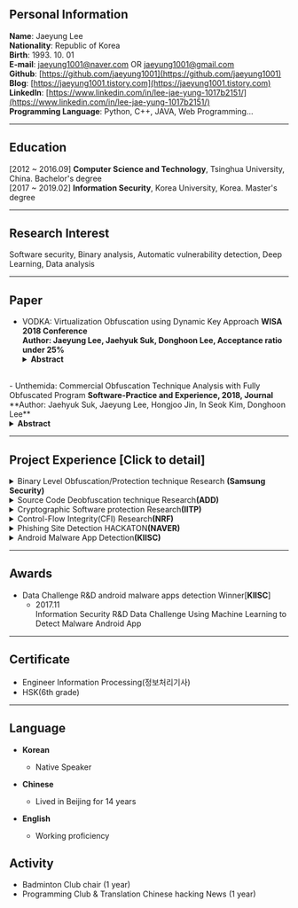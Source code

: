 ## Personal Information

**Name**:   Jaeyung Lee<br>
**Nationality**:   Republic of Korea <br>
**Birth**:  1993. 10. 01<br>
**E-mail**: jaeyung1001@naver.com OR jaeyung1001@gmail.com<br>
**Github**: [https://github.com/jaeyung1001](https://github.com/jaeyung1001)<br>
**Blog**:   [https://jaeyung1001.tistory.com](https://jaeyung1001.tistory.com)<br>
**LinkedIn**: [https://www.linkedin.com/in/lee-jae-yung-1017b2151/](https://www.linkedin.com/in/lee-jae-yung-1017b2151/)<br>
**Programming Language**:  Python, C++, JAVA, Web Programming...<br>

***
## Education

\[2012 ~ 2016.09\] <strong>Computer Science and Technology</strong>, Tsinghua University, China. Bachelor's degree <br>
\[2017 ~ 2019.02\] <strong>Information Security</strong>, Korea University, Korea. Master's degree <br>

***
## Research Interest

Software security, Binary analysis, Automatic vulnerability detection, Deep Learning, Data analysis

***
## Paper

- VODKA: Virtualization Obfuscation using Dynamic Key Approach <strong>WISA 2018 Conference</strong><br>
  **Author: Jaeyung Lee, Jaehyuk Suk, Donghoon Lee, Acceptance ratio under 25%**<br>
  <details><summary><strong>Abstract</strong></summary>
  The virtualization obfuscation technique is known to possess excellent security among software protection techniques. However, research has shown that virtualization obfuscation techniques can be analyzed by automated analysis tools because the deobfuscate virtualization obfuscation methodology is fixed. In this situation, additional protection techniques of the virtualization structure have been studied to supplement the protection strength of virtualization obfuscation. However, most of the proposed protection schemes require a special assumption or significantly increase the overhead of the program to be protected.<br>
  In this paper, we propose a delayed analysis method for a lightweight virtualization structure that does not require a strong assumption. Hence, we propose a new virtual code protection scheme combining an anti-analysis technique and dynamic key, and explain its mechanism. This causes correspondence ambiguity between the virtual code and the handler code, thus causing analysis delay. In addition, we show the result of debugging or dynamic instrumentation experiment when the additional anti-analysis technique is applied.</details>
<br>
- Unthemida: Commercial Obfuscation Technique Analysis with Fully Obfuscated Program <strong>Software-Practice and Experience, 2018, Journal</strong><br>
  **Author: Jaehyuk Suk, Jaeyung Lee, Hongjoo Jin, In Seok Kim, Donghoon Lee**<br>
  <details><summary><strong>Abstract</strong></summary>
  The main goal of code obfuscation is to make software more difficult to reverseengineer. These techniques modify data structures and control flow while retain-ing the functionality of the original program. Although obfuscation is a usefulmethod for protecting programs, it can also be used to protect malware. Thisraises concerns that malware could use code obfuscation to avoid detection byantivirus software. It is very difficult to analyze the functionality of obfuscatedmalware before it has been deobfuscated. Furthermore, commercial obfuscationtools allow malware authors to apply multiple obfuscation options simultane-ously, and current deobfuscation techniques cannot handle this situation. In thisstudy, we analyzed a well-known commercial obfuscation tool called Themida.We applied its many obfuscation options to a program and implemented a toolto recover the original code and data. We extracted features from obfuscated pro-grams and analyzed their control flow. Our tool is based on these features and thecontrol flow patterns and can identify whether Themida has been applied to theprogram and which obfuscation options have been used. Finally, we suggesteda method for recovering the import address table of programs by using dynamicbinary instrumentation. The proposed rules and algorithms can almost com-pletely recover the APIs of programs even though they are hidden by obfuscationoptions provided by Themida.</details>

***
## Project Experience \[Click to detail]

<details><summary>Binary Level Obfuscation/Protection technique Research <strong>(Samsung Security)</strong></summary>
<br>
<li><strong>Project Abstract</strong>
    <ul style="list-style-type:circle">
        <li>Research delay method for software which applied binary level obfuscation technique</li>
    </ul>
</li>
<li><strong>Programming Language & Technique</strong>
    <ul style="list-style-type:circle">
        <li>C++(Pintool), Python, Reversing</li>
    </ul>
</li>
</details>

<details><summary>Source Code Deobfuscation technique Research<strong>(ADD)</strong></summary>
<br>
<li><strong>Project Abstract</strong>
    <ul style="list-style-type:circle">
        <li>Source code obfuscation technique and deobfuscation technology development </li>
    </ul>
</li>
<li><strong>Programming Language & Technique</strong>
    <ul style="list-style-type:circle">
        <li>Python</li>
    </ul>
</li>
</details>

<details><summary>Cryptographic Software protection Research<strong>(IITP)</strong></summary>
<br>
<li><strong>Project Abstract</strong>
    <ul style="list-style-type:circle">
        <li>For obfuscated malware execution program, research binary level deobfuscation technique</li>
    </ul>
</li>
<li><strong>Programming Language & Technique</strong>
    <ul style="list-style-type:circle">
        <li>C++, Reversing</li>
    </ul>
</li>
</details>

<details><summary>Control-Flow Integrity(CFI) Research<strong>(NRF)</strong></summary>
<br>
<li><strong>Project Abstract</strong>
    <ul style="list-style-type:circle">
        <li>A technique to verify that the control flow of the software moves according to the normal CFG(Control-Flow Graph)</li>
    </ul>
</li>
<li><strong>Programming Language & Technique</strong>
    <ul style="list-style-type:circle">
        <li>C++, LLVM, Python, Reversing</li>
    </ul>
</li>
</details>

<details><summary>Phishing Site Detection HACKATON<strong>(NAVER)</strong></summary>
<br>
<li><strong>Project Abstract</strong>
    <ul style="list-style-type:circle">
        <li>Building platform for NAVER phishing site detection</li>
    </ul>
</li>
<li><strong>Programming Language & Technique</strong>
    <ul style="list-style-type:circle">
        <li>Python(Beautiful Soup)</li>
    </ul>
</li>
</details>

<details><summary>Android Malware App Detection<strong>(KIISC)</strong></summary>
<br>
<li><strong>Project Abstract</strong>
    <ul style="list-style-type:circle">
        <li>Building platform for Android malware app detection</li>
    </ul>
</li>
<li><strong>Programming Language & Technique</strong>
    <ul style="list-style-type:circle">
        <li>Python, Tensorflow, App Reversing</li>
    </ul>
</li>
</details>

***
## Awards

- Data Challenge R&D android malware apps detection Winner\[**KIISC**\]
  - 2017.11<br>
  Information Security R&D Data Challenge Using Machine Learning to Detect Malware Android App

***
## Certificate

- Engineer Information Processing(정보처리기사)
- HSK(6th grade)

***
## Language

- **Korean**
  - Native Speaker
  
- **Chinese**
  - Lived in Beijing for 14 years
  
- **English**
  - Working proficiency

## Activity

- Badminton Club chair (1 year)
- Programming Club & Translation Chinese hacking News (1 year)
